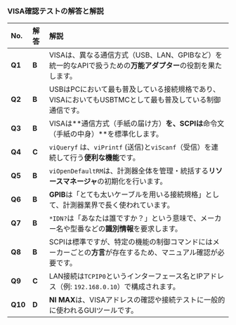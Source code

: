 ### VISA確認テストの解答と解説

| No. | 解答 | 解説 |
| :--- | :--- | :--- |
| **Q1** | **B** | VISAは、異なる通信方式（USB、LAN、GPIBなど）を統一的なAPIで扱うための**万能アダプター**の役割を果たします。 |
| **Q2** | **B** | USBはPCにおいて最も普及している接続規格であり、VISAにおいてもUSBTMCとして最も普及している制御通信です。 |
| **Q3** | **B** | VISAは**通信方式（手紙の届け方）**を、SCPIは**命令文（手紙の中身）**を標準化します。 |
| **Q4** | **C** | $\texttt{viQueryf}$ は、$\texttt{viPrintf}$ (送信)と$\texttt{viScanf}$（受信）を連続して行う**便利な機能**です。 |
| **Q5** | **B** | $\texttt{viOpenDefaultRM}$は、計測器全体を管理・統括する**リソースマネージャ**の初期化を行います。 |
| **Q6** | **B** | **GPIB**は「とても太いケーブルを用いる接続規格」として、計測器業界で長く使われています。 |
| **Q7** | **B** | $\texttt{*IDN?}$は「あなたは誰ですか？」という意味で、メーカー名や型番などの**識別情報**を要求します。 |
| **Q8** | **B** | SCPIは標準ですが、特定の機能の制御コマンドにはメーカーごとの**方言**が存在するため、マニュアル確認が必要です。 |
| **Q9** | **C** | LAN接続は$\texttt{TCPIP0}$というインターフェース名とIPアドレス（例: $\texttt{192.168.0.10}$）で構成されます。 |
| **Q10** | **D** | **NI MAX**は、VISAアドレスの確認や接続テストに一般的に使われるGUIツールです。 |
